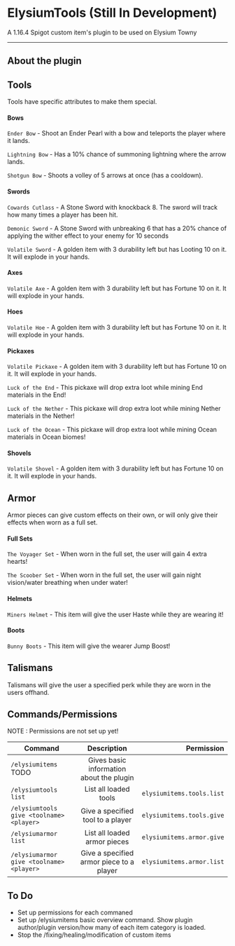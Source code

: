 # ElysiumTools (Still In Development)

A 1.16.4 Spigot custom item's plugin to be used on Elysium Towny

---

## About the plugin


## Tools

Tools have specific attributes to make them special.

#### Bows

`Ender Bow` - Shoot an Ender Pearl with a bow and teleports the player where it lands.

`Lightning Bow` - Has a 10% chance of summoning lightning where the arrow lands.

`Shotgun Bow` - Shoots a volley of 5 arrows at once (has a cooldown).

#### Swords

`Cowards Cutlass` - A Stone Sword with knockback 8. The sword will track how many times a player has been hit.

`Demonic Sword` - A Stone Sword with unbreaking 6 that has a 20% chance of applying the wither effect to your enemy for 10 seconds

`Volatile Sword` - A golden item with 3 durability left but has Looting 10 on it. It will explode in your hands.

#### Axes

`Volatile Axe` - A golden item with 3 durability left but has Fortune 10 on it. It will explode in your hands.

#### Hoes

`Volatile Hoe` - A golden item with 3 durability left but has Fortune 10 on it. It will explode in your hands.

#### Pickaxes

`Volatile Pickaxe` - A golden item with 3 durability left but has Fortune 10 on it. It will explode in your hands.

`Luck of the End` - This pickaxe will drop extra loot while mining End materials in the End!

`Luck of the Nether` - This pickaxe will drop extra loot while mining Nether materials in the Nether!

`Luck of the Ocean` - This pickaxe will drop extra loot while mining Ocean materials in Ocean biomes!

#### Shovels

`Volatile Shovel` - A golden item with 3 durability left but has Fortune 10 on it. It will explode in your hands.

## Armor

Armor pieces can give custom effects on their own, or will only give their effects when worn as a full set.

#### Full Sets

`The Voyager Set` - When worn in the full set, the user will gain 4 extra hearts!

`The Scoober Set` - When worn in the full set, the user will gain night vision/water breathing when under water!

#### Helmets

`Miners Helmet` - This item will give the user Haste while they are wearing it!

#### Boots

`Bunny Boots` - This item will give the wearer Jump Boost!

## Talismans

Talismans will give the user a specified perk while they are worn in the users offhand.

## Commands/Permissions

NOTE : Permissions are not set up yet!

| Command                                              | Description                                | Permission                    |
| -----------------------------------------------------|:------------------------------------------:| -----------------------------:|
| `/elysiumitems` TODO                                 | Gives basic information about the plugin   |                               |
| `/elysiumtools list`                                 | List all loaded tools                      | `elysiumitems.tools.list`     |
| `/elysiumtools give <toolname> <player>`             | Give a specified tool to a player          | `elysiumitems.tools.give`     |
| `/elysiumarmor list`                                 | List all loaded armor pieces               | `elysiumitems.armor.give`     |
| `/elysiumarmor give <toolname> <player>`             | Give a specified armor piece to a player   | `elysiumitems.armor.list`     |

## To Do

* Set up permissions for each commaned
* Set up /elysiumitems basic overview command. Show plugin author/plugin version/how many of each item category is loaded.
* Stop the /fixing/healing/modification of custom items